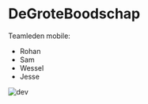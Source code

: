 # DeGroteBoodschap

Teamleden mobile:

- Rohan
- Sam
- Wessel
- Jesse

![dev](https://bookriot.com/wp-content/uploads/2013/12/typing.gif)

